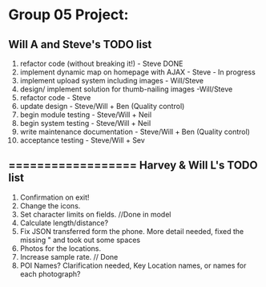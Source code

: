 Group 05 Project:
==================
Will A and Steve's TODO list
--------------
1. refactor code (without breaking it!) - Steve DONE
2. implement dynamic map on homepage with AJAX - Steve - In progress
3. implement upload system including images - Will/Steve
4. design/ implement solution for thumb-nailing images -Will/Steve
5. refactor code - Steve
6. update design - Steve/Will + Ben (Quality control)
7. begin module testing - Steve/Will + Neil
8. begin system testing - Steve/Will + Neil
9. write maintenance documentation - Steve/Will + Ben (Quality control)
10. acceptance testing - Steve/Will + Sev

==================
Harvey & Will L's TODO list
---------------
1. Confirmation on exit!
2. Change the icons.
3. Set character limits on fields. //Done in model
4. Calculate length/distance?
5. Fix JSON transferred form the phone. More detail needed, fixed the missing " and took out some spaces
6. Photos for the locations.
7. Increase sample rate. // Done
8. POI Names? Clarification needed, Key Location names, or names for each photograph?
